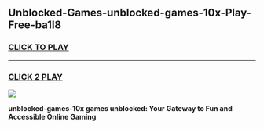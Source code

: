 
## Unblocked-Games-unblocked-games-10x-Play-Free-ba1l8
<h3>
<a href="https://premium76.site?title=unblocked-games-10x&ref=23A">CLICK TO PLAY</a></h3>
<hr>

<h3>
<a href="https://premium76.site?title=unblocked-games-10x&ref=23A">CLICK 2 PLAY</a>
  
</h3>

<a href="https://premium76.site?title=unblocked-games-10x&ref=23A"><img src="https://clearcache.store/games.png"></a>


**unblocked-games-10x games unblocked: Your Gateway to Fun and Accessible Online Gaming**
